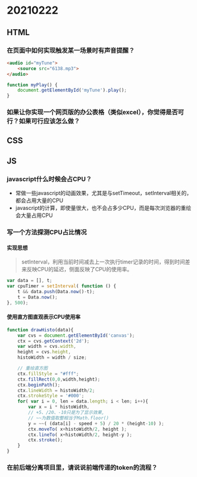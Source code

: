 # 20210222

## HTML

### 在页面中如何实现触发某一场景时有声音提醒？

```html
<audio id="myTune"> 
    <source src="6138.mp3"> 
</audio>
```

```js
function myPlay() {
    document.getElementById('myTune').play();
}
```

### 如果让你实现一个网页版的办公表格（类似excel），你觉得是否可行？如果可行应该怎么做？

## CSS

## JS

### javascript什么时候会占CPU？

* 常做一些javascript的动画效果，尤其是与setTimeout，setInterval相关的，都会占用大量的CPU
* javascript的计算，即使量很大，也不会占多少CPU，而是每次浏览器的重绘会大量占用CPU

### 写一个方法探测CPU占比情况

#### 实现思想

> setInterval，利用当前时间减去上一次执行timer记录的时间，得到时间差来反映CPU的延迟，侧面反映了CPU的使用率。

```js
var data = [], t;
var cpuTimer = setInterval( function () {
    t && data.push(Data.now()-t);
    t = Data.now();
}, 500);
```

#### 使用直方图直观表示CPU使用率

```js
function drawHisto(data){
    var cvs = document.getElementById('canvas');
    ctx = cvs.getContext('2d');
    var width = cvs.width,
    height = cvs.height,
    histoWidth = width / size;

    // 重绘直方图
    ctx.fillStyle = "#fff";
    ctx.fillRect(0,0,width,height);
    ctx.beginPath();
    ctx.lineWidth = histoWidth/2;
    ctx.strokeStyle = '#000';
    for( var i = 0, len = data.length; i < len; i++){
        var x = i * histoWidth,
        // +5、/20、-10只是为了显示效果,
        // ~~为数值取整相当于Math.floor()
        y = ~~( (data[i] - speed + 5) / 20 * (height-10) );
        ctx.moveTo( x+histoWidth/2, height );
        ctx.lineTo( x+histoWidth/2, height-y );
        ctx.stroke();
    }
}
```

### 在前后端分离项目里，请说说前端传递的token的流程？